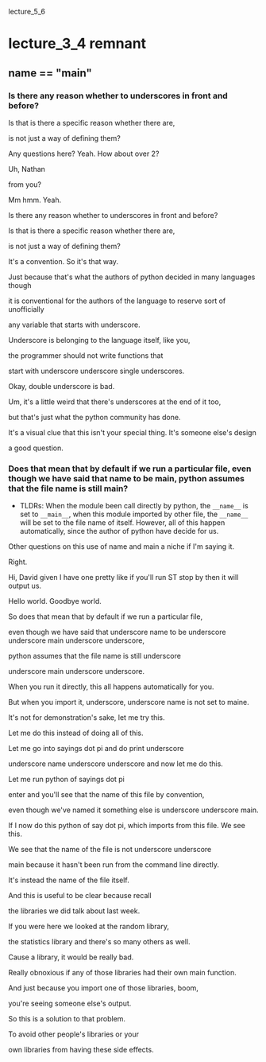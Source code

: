 lecture_5_6

# lecture_3_4 remnant

## __name__ == "__main__"

### Is there any reason whether to underscores in front and before?

Is that is there a specific reason whether there are,

is not just a way of defining them?

Any questions here? Yeah. How about over 2?

Uh, Nathan

from you?

Mm hmm. Yeah.

Is there any reason whether to underscores in front and before?

Is that is there a specific reason whether there are,

is not just a way of defining them?

It's a convention. So it's that way.

Just because that's what the authors of python decided in many languages though

it is conventional for the authors of the language to reserve sort of unofficially

any variable that starts with underscore.

Underscore is belonging to the language itself, like you,

the programmer should not write functions that

start with underscore underscore single underscores.

Okay, double underscore is bad.

Um, it's a little weird that there's underscores at the end of it too,

but that's just what the python community has done.

It's a visual clue that this isn't your special thing. It's someone else's design

a good question.

### Does that mean that by default if we run a particular file, even though we have said that __name__ to be __main__, python assumes that the file name is still __main__?

* TLDRs: When the module been call directly by python, the `__name__` is set to `__main__`, when this module imported by other file, the `__name__` will be set to the file name of itself. However, all of this happen automatically, since the author of python have decide for us.

Other questions on this use of name and main a niche if I'm saying it.

Right.

Hi, David given I have one pretty like if you'll run ST stop by then it will output us.

Hello world. Goodbye world.

So does that mean that by default if we run a particular file,

even though we have said that underscore name to be underscore underscore main underscore underscore,

python assumes that the file name is still underscore

underscore main underscore underscore.

When you run it directly, this all happens automatically for you.

But when you import it, underscore, underscore name is not set to maine.

It's not for demonstration's sake, let me try this.

Let me do this instead of doing all of this.

Let me go into sayings dot pi and do print underscore

underscore name underscore underscore and now let me do this.

Let me run python of sayings dot pi

enter and you'll see that the name of this file by convention,

even though we've named it something else is underscore underscore main.

If I now do this python of say dot pi, which imports from this file. We see this.

We see that the name of the file is not underscore underscore

main because it hasn't been run from the command line directly.

It's instead the name of the file itself.

And this is useful to be clear because recall

the libraries we did talk about last week.

If you were here we looked at the random library,

the statistics library and there's so many others as well.

Cause a library, it would be really bad.

Really obnoxious if any of those libraries had their own main function.

And just because you import one of those libraries, boom,

you're seeing someone else's output.

So this is a solution to that problem.

To avoid other people's libraries or your

own libraries from having these side effects.

